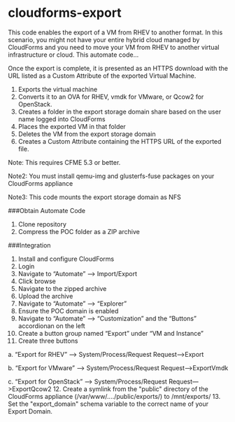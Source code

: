 # cloudforms-export
This code enables the export of a VM from RHEV to another format.  In this scenario, you might not have your entire hybrid cloud managed by CloudForms and you need to move your VM from RHEV to another virtual infrastructure or cloud.  This automate code…

Once the export is complete, it is presented as an HTTPS download with the URL listed as a Custom Attribute of the exported Virtual Machine.

1. Exports the virtual machine
2. Converts it to an OVA for RHEV, vmdk for VMware, or Qcow2 for OpenStack.
3. Creates a folder in the export storage domain share based on the user name logged into CloudForms
4. Places the exported VM in that folder
5. Deletes the VM from the export storage domain
6. Creates a Custom Attribute containing the HTTPS URL of the exported file.

Note: This requires CFME 5.3 or better.

Note2: You must install qemu-img and glusterfs-fuse packages on your CloudForms appliance

Note3: This code mounts the export storage domain as NFS

###Obtain Automate Code
1. Clone repository
2. Compress the POC folder as a ZIP archive

###Integration
1. Install and configure CloudForms
2. Login
3. Navigate to “Automate” —> Import/Export
4. Click browse
5. Navigate to the zipped archive
6. Upload the archive
7. Navigate to “Automate” —> “Explorer”
8. Ensure the POC domain is enabled
9. Navigate to “Automate” —> “Customization” and the “Buttons” accordionan on the left
10. Create a button group named “Export” under “VM and Instance”
11. Create three buttons
 
 a. “Export for RHEV”  —> System/Process/Request Request—>Export
 
 b. “Export for VMware” —> System/Process/Request Request—>ExportVmdk
 
 c. “Export for OpenStack” —> System/Process/Request Request—>ExportQcow2
12.  Create a symlink from the "public" directory of the CloudForms appliance (/var/www/..../public/exports/) to /mnt/exports/
13.  Set the "export_domain" schema variable to the correct name of your Export Domain.

